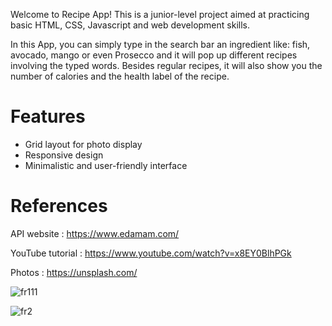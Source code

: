 Welcome to Recipe App! This is a junior-level project aimed at practicing basic HTML, CSS, Javascript and web development skills.

In this App, you can simply type in the search bar an ingredient like: fish, avocado, mango or even Prosecco and it will pop up different recipes involving the typed words.
Besides regular recipes, it will also show you the number of calories and the health label of the recipe.

# Features

- Grid layout for photo display
- Responsive design 
- Minimalistic and user-friendly interface


# References
  
API website : https://www.edamam.com/

YouTube tutorial : https://www.youtube.com/watch?v=x8EY0BlhPGk 

Photos : https://unsplash.com/

![fr111](https://github.com/liviamucioniu/Recipe-app/assets/130161176/0e1f311b-6065-4b25-83cf-e1cd7a6e3fb5)

![fr2](https://github.com/liviamucioniu/Recipe-app/assets/130161176/5ea0cf3f-0c4f-4a66-b9a9-f183cbd53fc5)








